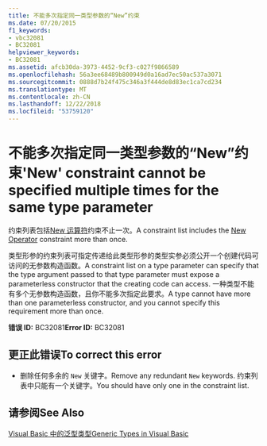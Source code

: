 ```yaml
---
title: 不能多次指定同一类型参数的“New”约束
ms.date: 07/20/2015
f1_keywords:
- vbc32081
- BC32081
helpviewer_keywords:
- BC32081
ms.assetid: afcb30da-3973-4452-9cf3-c027f9866589
ms.openlocfilehash: 56a3ee68489b800949d0a16ad7ec50ac537a3071
ms.sourcegitcommit: 0888d7b24f475c346a3f444de8d83ec1ca7cd234
ms.translationtype: MT
ms.contentlocale: zh-CN
ms.lasthandoff: 12/22/2018
ms.locfileid: "53759120"
---
```

# <a name="new-constraint-cannot-be-specified-multiple-times-for-the-same-type-parameter"></a><span data-ttu-id="82f0f-102">不能多次指定同一类型参数的“New”约束</span><span class="sxs-lookup"><span data-stu-id="82f0f-102">'New' constraint cannot be specified multiple times for the same type parameter</span></span>
<span data-ttu-id="82f0f-103">约束列表包括[New 运算符](../../visual-basic/language-reference/operators/new-operator.md)约束不止一次。</span><span class="sxs-lookup"><span data-stu-id="82f0f-103">A constraint list includes the [New Operator](../../visual-basic/language-reference/operators/new-operator.md) constraint more than once.</span></span>  
  
 <span data-ttu-id="82f0f-104">类型形参的约束列表可指定传递给此类型形参的类型实参必须公开一个创建代码可访问的无参数构造函数。</span><span class="sxs-lookup"><span data-stu-id="82f0f-104">A constraint list on a type parameter can specify that the type argument passed to that type parameter must expose a parameterless constructor that the creating code can access.</span></span> <span data-ttu-id="82f0f-105">一种类型不能有多个无参数构造函数，且你不能多次指定此要求。</span><span class="sxs-lookup"><span data-stu-id="82f0f-105">A type cannot have more than one parameterless constructor, and you cannot specify this requirement more than once.</span></span>  
  
 <span data-ttu-id="82f0f-106">**错误 ID:** BC32081</span><span class="sxs-lookup"><span data-stu-id="82f0f-106">**Error ID:** BC32081</span></span>  
  
## <a name="to-correct-this-error"></a><span data-ttu-id="82f0f-107">更正此错误</span><span class="sxs-lookup"><span data-stu-id="82f0f-107">To correct this error</span></span>  
  
-   <span data-ttu-id="82f0f-108">删除任何多余的 `New` 关键字。</span><span class="sxs-lookup"><span data-stu-id="82f0f-108">Remove any redundant `New` keywords.</span></span> <span data-ttu-id="82f0f-109">约束列表中只能有一个关键字。</span><span class="sxs-lookup"><span data-stu-id="82f0f-109">You should have only one in the constraint list.</span></span>  
  
## <a name="see-also"></a><span data-ttu-id="82f0f-110">请参阅</span><span class="sxs-lookup"><span data-stu-id="82f0f-110">See Also</span></span>  
 [<span data-ttu-id="82f0f-111">Visual Basic 中的泛型类型</span><span class="sxs-lookup"><span data-stu-id="82f0f-111">Generic Types in Visual Basic</span></span>](../../visual-basic/programming-guide/language-features/data-types/generic-types.md)
